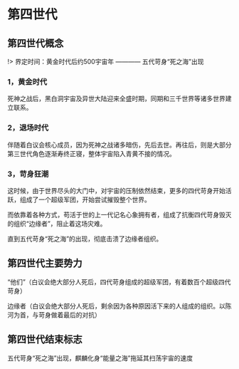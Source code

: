 # 第四世代

## 第四世代概念

!> 界定时间：黄金时代后约500宇宙年 ———— 五代苛身“死之海”出现

### 1，黄金时代

死神之战后，黑白洞宇宙及异世大陆迎来全盛时期，同期和三千世界等诸多世界建立联系。

### 2，退场时代

伴随着白议会核心成员，因为死神之战诸多暗伤，先后去世。再往后，则是大部分第三世代角色逐渐寿终正寝，整体宇宙陷入青黄不接的情况。

### 3，苛身狂潮

这时候，由于世界尽头的大门中，对宇宙的压制依然结束，更多的四代苛身开始活跃，组成了一个超级军团，开始尝试摧毁整个世界。

而依靠着各种方式，苟活于世的上一代记名心象拥有者，组成了抗衡四代苛身毁灭的组织“边缘者”，阻止着这场灾难。

直到五代苛身“死之海”的出现，彻底击溃了边缘者组织。

## 第四世代主要势力

“他们”（白议会绝大部分人死后，四代苛身组成的超级军团，有着数百个超级四代苛身）

边缘者（白议会绝大部分人死后，剩余因为各种原因活下来的人组成的组织。以陈河为首，与苛身做着最后的对抗）

## 第四世代结束标志
五代苛身“死之海”出现，麒麟化身“能量之海”拖延其扫荡宇宙的速度